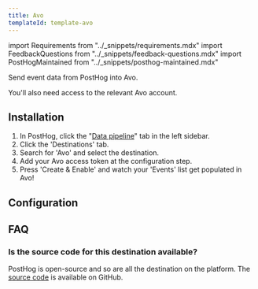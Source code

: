 ```yaml
---
title: Avo
templateId: template-avo
---
```


import Requirements from "../_snippets/requirements.mdx"
import FeedbackQuestions from "../_snippets/feedback-questions.mdx"
import PostHogMaintained from "../_snippets/posthog-maintained.mdx"

Send event data from PostHog into Avo.

<Requirements />

You'll also need access to the relevant Avo account.

## Installation

1. In PostHog, click the "[Data pipeline](https://us.posthog.com/pipeline/overview)" tab in the left sidebar.
2. Click the 'Destinations' tab.
3. Search for 'Avo' and select the destination.
4. Add your Avo access token at the configuration step.
5. Press 'Create & Enable' and watch your 'Events' list get populated in Avo!

<HideOnCDPIndex>

## Configuration

<TemplateParameters />

## FAQ

### Is the source code for this destination available?

PostHog is open-source and so are all the destination on the platform. The [source code](https://github.com/PostHog/posthog/blob/master/posthog/cdp/templates/avo/template_avo.py) is available on GitHub.

<PostHogMaintained />

<FeedbackQuestions />

</HideOnCDPIndex>